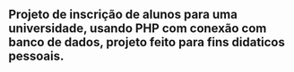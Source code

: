 ## Projeto de inscrição de alunos para uma universidade, usando PHP com conexão com banco de dados, projeto feito para fins didaticos pessoais.
